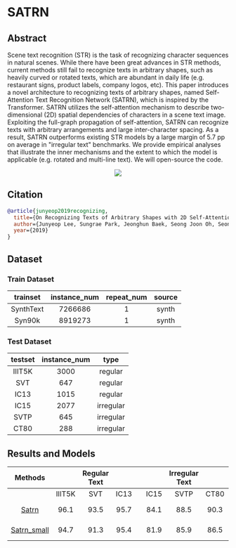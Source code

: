 # SATRN

## Abstract

<!-- [ABSTRACT] -->
Scene text recognition (STR) is the task of recognizing character sequences in natural scenes. While there have been great advances in STR methods, current methods still fail to recognize texts in arbitrary shapes, such as heavily curved or rotated texts, which are abundant in daily life (e.g. restaurant signs, product labels, company logos, etc). This paper introduces a novel architecture to recognizing texts of arbitrary shapes, named Self-Attention Text Recognition Network (SATRN), which is inspired by the Transformer. SATRN utilizes the self-attention mechanism to describe two-dimensional (2D) spatial dependencies of characters in a scene text image. Exploiting the full-graph propagation of self-attention, SATRN can recognize texts with arbitrary arrangements and large inter-character spacing. As a result, SATRN outperforms existing STR models by a large margin of 5.7 pp on average in "irregular text" benchmarks. We provide empirical analyses that illustrate the inner mechanisms and the extent to which the model is applicable (e.g. rotated and multi-line text). We will open-source the code.

<!-- [IMAGE] -->
<div align=center>
<img src="https://user-images.githubusercontent.com/22607038/142798828-cc4ded5d-3fb8-478c-9f3e-74edbcf41982.png"/>
</div>

## Citation

<!-- [ALGORITHM] -->

```bibtex
@article{junyeop2019recognizing,
  title={On Recognizing Texts of Arbitrary Shapes with 2D Self-Attention},
  author={Junyeop Lee, Sungrae Park, Jeonghun Baek, Seong Joon Oh, Seonghyeon Kim, Hwalsuk Lee},
  year={2019}
}
```

## Dataset

### Train Dataset

| trainset  | instance_num | repeat_num | source |
| :-------: | :----------: | :--------: | :----: |
| SynthText |   7266686    |     1      | synth  |
|  Syn90k   |   8919273    |     1      | synth  |

### Test Dataset

| testset | instance_num |   type    |
| :-----: | :----------: | :-------: |
| IIIT5K  |     3000     |  regular  |
|   SVT   |     647      |  regular  |
|  IC13   |     1015     |  regular  |
|  IC15   |     2077     | irregular |
|  SVTP   |     645      | irregular |
|  CT80   |     288      | irregular |

## Results and Models

|                             Methods                             |        | Regular Text |      |     |      | Irregular Text |      |                                                                                               download                                                                                                |
| :-------------------------------------------------------------: | :----: | :----------: | :--: | :-: | :--: | :------------: | :--: | :---------------------------------------------------------------------------------------------------------------------------------------------------------------------------------------------------: |
|                                                                 | IIIT5K |     SVT      | IC13 |     | IC15 |      SVTP      | CT80 |
| [Satrn](/configs/textrecog/satrn/satrn_academic.py) |  96.1  |     93.5     | 95.7 |     | 84.1 |      88.5      | 90.3 |      [model](https://download.openmmlab.com/mmocr/textrecog/satrn/satrn_academic_20211009-cb8b1580.pth) \| [log](https://download.openmmlab.com/mmocr/textrecog/satrn/20210809_093244.log.json)      |
| [Satrn_small](/configs/textrecog/satrn/satrn_small.py) |  94.7  |     91.3     | 95.4 |     | 81.9 |      85.9      | 86.5 |      [model](https://download.openmmlab.com/mmocr/textrecog/satrn/satrn_small_20211009-2cf13355.pth) \| [log](https://download.openmmlab.com/mmocr/textrecog/satrn/20210811_053047.log.json)      |
